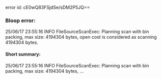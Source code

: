 error id: cE0wQ83FSjdSe/sDM2P5JQ==
### Bloop error:

25/06/17 23:55:16 INFO FileSourceScanExec: Planning scan with bin packing, max size: 4194304 bytes, open cost is considered as scanning 4194304 bytes.
#### Short summary: 

25/06/17 23:55:16 INFO FileSourceScanExec: Planning scan with bin packing, max size: 4194304 bytes, ...